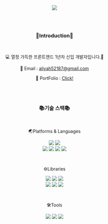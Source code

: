 <div align="center">
<img src="https://capsule-render.vercel.app/api?type=waving&color=0:11998e,100:38ef7d&height=200&section=header&text=Gyuri%20Github!&fontSize=90" />

<br /><br />

### 🙌Introduction🙌

<br>

💻 열정 가득한 프론트엔드 1년차 신입 개발자입니다.🤍


📧 Email : aliyah52187@gmail.com

🎨 PortFolio : [Click!](https://ranggu.notion.site/Gyuri-Portfolio-25a387f9138d40339bd0c4e259186fc1?pvs=4)
<br /><br /><br /><br />

### 📚기술 스택📚

<br />

🌏Platforms & Languages

<img src="https://img.shields.io/badge/HTML5-E34F26?style=flat&logo=html5&logoColor=white"/> <img src="https://img.shields.io/badge/CSS5-1572B6?style=flat&logo=css3&logoColor=white"/> 
<br />
<img src="https://img.shields.io/badge/React-61DAFB?style=flat&logo=React&logoColor=white"/> <img src="https://img.shields.io/badge/Next.js-000000?style=flat&logo=Next.js&logoColor=white"/> <img src="https://img.shields.io/badge/JavaScript-F7DF1E?style=flat&logo=JavaScript&logoColor=white"/> <img src="https://img.shields.io/badge/TypeScript-3178C6?style=flat&logo=TypeScript&logoColor=white"/>


<br />

⚙️Libraries

<img src="https://img.shields.io/badge/Redux Toolkit-764ABC?style=flat&logo=Redux&logoColor=white"/> <img src="https://img.shields.io/badge/Recoil-3578E5?style=flat&logo=Recoil&logoColor=white"/> <img src="https://img.shields.io/badge/React Query-FF4154?style=flat&logo=ReactQuery&logoColor=white"/>
<br />
<img src="https://img.shields.io/badge/SCSS-CC6699?style=flat&logo=Sass&logoColor=white"/> <img src="https://img.shields.io/badge/Styled Components-DB7093?style=flat&logo=styled-components&logoColor=white"/> <img src="https://img.shields.io/badge/Tailwind CSS-06B6D4?style=flat&logo=Tailwind CSS&logoColor=white"/>

  
<br/>

🛠Tools

<img src="https://img.shields.io/badge/Vercel-000000?style=flat&logo=Vercel&logoColor=white"/> <img src="https://img.shields.io/badge/Figma-F24E1E?style=flat&logo=Figma&logoColor=white"/> <img src="https://img.shields.io/badge/Github-181717?style=flat&logo=Github&logoColor=white"/>
  
</div>



